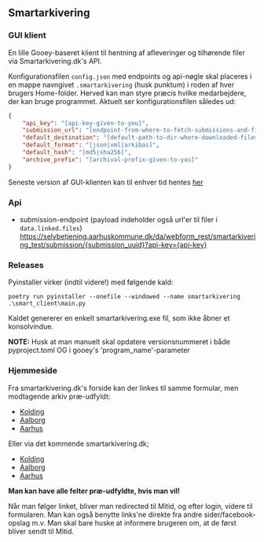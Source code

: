 ## Smartarkivering

### GUI klient
En lille Gooey-baseret klient til hentning af afleveringer og tilhørende filer via Smartarkivering.dk's API.

Konfigurationsfilen ```config.json``` med endpoints og api-nøgle skal placeres i en mappe navngivet ``.smartarkivering`` (husk punktum) i roden af hver brugers Home-folder. Herved kan man styre præcis hvilke medarbejdere, der kan bruge programmet. Aktuelt ser konfigurationsfilen således ud:

```json
{
    "api_key": "[api-key-given-to-you]",
    "submission_url": "[endpoint-from-where-to-fetch-submissions-and-files]",
    "default_destination": "[default-path-to-dir-where-downloaded-files-are-to-be-stored]",
    "default_format": "[json|xml|arkibas]",
    "default_hash": "[md5|sha256]",
    "archive_prefix": "[archival-prefix-given-to-you]"
}
```

Seneste version af GUI-klienten kan til enhver tid hentes [her](https://github.com/aarhusstadsarkiv/smart-client/releases)

### Api
- submission-endpoint (payload indeholder også url'er til filer i `data.linked.files`)
  https://selvbetjening.aarhuskommune.dk/da/webform_rest/smartarkivering_test/submission/{submission_uuid}?api-key={api-key}

### Releases
Pyinstaller virker (indtil videre!) med følgende kald:

`poetry run pyinstaller --onefile --windowed --name smartarkivering .\smart_client\main.py`

Kaldet genererer en enkelt smartarkivering.exe fil, som ikke åbner et konsolvindue.

**NOTE:** Husk at man manuelt skal opdatere versionsnummeret i både pyproject.toml OG i gooey's 'program_name'-parameter 

### Hjemmeside
Fra smartarkivering.dk's forside kan der linkes til samme formular, men modtagende arkiv præ-udfyldt:

- [Kolding](https://selvbetjening.aarhuskommune.dk/da/content/smartarkivering?archive=kol)
- [Aalborg](https://selvbetjening.aarhuskommune.dk/da/content/smartarkivering?archive=aal)
- [Aarhus](https://selvbetjening.aarhuskommune.dk/da/content/smartarkivering?archive=aar)

Eller via det kommende smartarkivering.dk;

- [Kolding](https://aarhusstadsarkiv.github.io/smart-web/form?archive=kol)
- [Aalborg](https://aarhusstadsarkiv.github.io/smart-web/form?archive=aal)
- [Aarhus](https://aarhusstadsarkiv.github.io/smart-web/form?archive=aar)


**Man kan have alle felter præ-udfyldte, hvis man vil!**

Når man følger linket, bliver man redirected til Mitid, og efter login, videre til formularen. Man kan også benytte links'ne direkte fra andre sider/facebook-opslag m.v. Man skal bare huske at informere brugeren om, at de først bliver sendt til Mitid.
